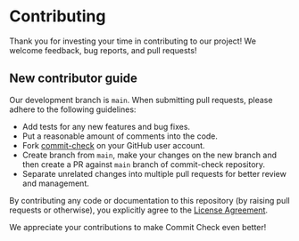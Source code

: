 # Contributing

Thank you for investing your time in contributing to our project! We welcome feedback, bug reports, and pull requests!

## New contributor guide

Our development branch is `main`. When submitting pull requests, please adhere to the following guidelines:

* Add tests for any new features and bug fixes.
* Put a reasonable amount of comments into the code.
* Fork [commit-check](https://github.com/commit-check/commit-check) on your GitHub user account.
* Create branch from `main`, make your changes on the new branch and then create a PR against `main` branch of commit-check repository.
* Separate unrelated changes into multiple pull requests for better review and management.

By contributing any code or documentation to this repository (by raising pull requests or otherwise), you explicitly agree to the [License Agreement](https://github.com/commit-check/commit-check/blob/main/LICENSE).

We appreciate your contributions to make Commit Check even better!
